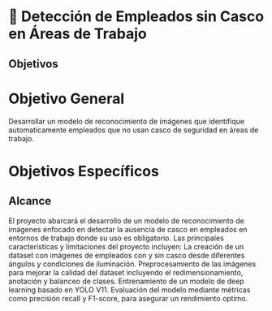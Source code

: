 # 📜 Detección de Empleados sin Casco en Áreas de Trabajo

## Objetivos
# Objetivo General
Desarrollar un modelo de reconocimiento de imágenes que identifique automaticamente empleados que no usan casco de seguridad en áreas de trabajo.
# Objetivos Específicos

## Alcance
El proyecto abarcará el desarrollo de un modelo de reconocimiento de imágenes enfocado en detectar la ausencia de casco en empleados en entornos de trabajo donde su uso es obligatorio. Las principales características y limitaciones del proyecto incluyen:
La creación de un dataset con imágenes de empleados con y sin casco desde diferentes ángulos y condiciones de iluminación.
Preprocesamiento de las imágenes para mejorar la calidad del dataset incluyendo el redimensionamiento, anotación y balanceo de clases.
Entrenamiento de un modelo de deep learning basado en YOLO V11.
Evaluación del modelo mediante métricas como precisión recall y F1-score, para asegurar un rendimiento optimo.

